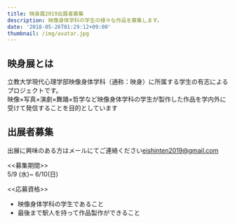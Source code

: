 ```yaml
---
title: 映身展2019出展者募集
description: 映像身体学科の学生の様々な作品を募集します。
date: '2018-05-26T01:29:12+09:00'
thumbnail: /img/avatar.jpg
---
```

## 映身展とは

立教大学現代心理学部映像身体学科（通称：映身）に所属する学生の有志によるプロジェクトです。\
映像×写真×演劇×舞踊×哲学など映像身体学科の学生が製作した作品を学内外に受けて発信することを目的としています

## 出展者募集

出展に興味のある方はメールにてご連絡ください[eishinten2019@gmail.com](eishinten2019@gmail.com)

<<募集期間>>\
5/9 (水)~ 6/10(日)

<<応募資格>>

* 映像身体学科の学生であること
* 最後まで駅人を持って作品製作ができること
